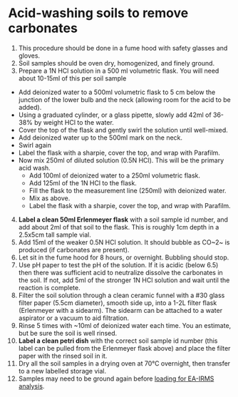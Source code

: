 # Acid-washing soils to remove carbonates

1. This procedure should be done in a fume hood with safety glasses and gloves.
2. Soil samples should be oven dry, homogenized, and finely ground.
3. Prepare a 1N HCl solution in a 500 ml volumetric flask. You will need about 10-15ml of this per soil sample
  - Add deionized water to a 500ml volumetric flask to 5 cm below the junction of the lower bulb and the neck (allowing room for the acid to be added).
  - Using a graduated cylinder, or a glass pipette, slowly add 42ml of 36-38% by weight HCl to the water.
  - Cover the top of the flask and gently swirl the solution until well-mixed.
  - Add deionized water up to the 500ml mark on the neck.
  - Swirl again
  - Label the flask with a sharpie, cover the top, and wrap with Parafilm.
- Now mix 250ml of diluted solution (0.5N HCl). This will be the primary acid wash.
  - Add 100ml of deionized water to a 250ml volumetric flask.
  - Add 125ml of the 1N HCl to the flask.
  - Fill the flask to the measurement line (250ml) with deionized water.
  - Mix as above.
  - Label the flask with a sharpie, cover the top, and wrap with Parafilm.
4. **Label a clean 50ml Erlenmeyer flask** with a soil sample id number, and add about 2ml of that soil to the flask. This is roughly 1cm depth in a 2.5x5cm tall sample vial.
5. Add 15ml of the weaker 0.5N HCl solution. It should bubble as CO~2~ is produced (if carbonates are present).
6. Let sit in the fume hood for 8 hours, or overnight. Bubbling should stop.
7. Use pH paper to test the pH of the solution. If it is acidic (below 6.5) then there was sufficient acid to neutralize dissolve the carbonates in the soil. If not, add 5ml of the stronger 1N HCl solution and wait until the reaction is complete.
8. Filter the soil solution through a clean ceramic funnel with a #30 glass filter paper (5.5cm diameter), smooth side up, into a 1-2L filter flask (Erlenmeyer with a sidearm). The sidearm can be attached to a water aspirator or a vacuum to aid filtration.
9. Rinse 5 times with ~10ml of deionized water each time. You an estimate, but be sure the soil is well rinsed.
10. **Label a clean petri dish** with the correct soil sample id number (this label can be pulled from the Erlenmeyer flask above) and place the filter paper with the rinsed soil in it.
11. Dry all the soil samples in a drying oven at 70°C overnight, then transfer to a new labelled storage vial.
12. Samples may need to be ground again before [loading for EA-IRMS analysis](proc_ea-irms_soilprep.md).
